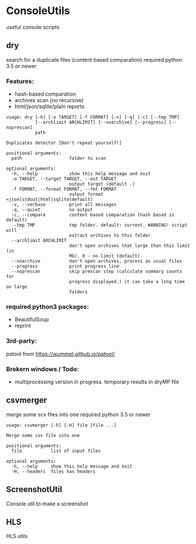 # ConsoleUtils
useful console scripts

## dry
search for a duplicate files (content based comparation)
required python 3.5 or newer
### Features:
- hash-based comparation
- archives scan (no recursive)
- html/json/sqlite/plain reports

```
usage: dry [-h] [-o TARGET] [-f FORMAT] [-v] [-q] [-c] [--tmp TMP]
           [--archlimit ARCHLIMIT] [--noarchive] [--progress] [--noprescan]
           path

Duplicates detector [Don't repeat yourself!]

positional arguments:
  path                  folder to scan

optional arguments:
  -h, --help            show this help message and exit
  -o TARGET, --target TARGET, --out TARGET
                        output target (default .)
  -f FORMAT, --format FORMAT, --fmt FORMAT
                        output format <json|stdout|html|sqlite(default)
  -v, --verbose         print all messages
  -q, --quiet           no output
  -c, --compare         content based comparation (hash based is default)
  --tmp TMP             tmp folder. default: current. WARNING! script will
                        extract archives to this folder
  --archlimit ARCHLIMIT
                        don't open archives that large than this limit (in
                        Mb). 0 - no limit (default)
  --noarchive           don't open archives, process as usual files
  --progress            print progress line
  --noprescan           skip prescan step (calculate summary counts for
                        progress displayed.) it can take a long time on large
                        folders
```
### required python3 packages:
 - BeautifulSoup
 - reprint

### 3rd-party:
patool from https://wummel.github.io/patool/

### Brokern windows / Todo:
- multiprocessing version in progress. 
  temporary results in dryMP file


## csvmerger
merge some scv files into one
required python 3.5 or newer

```
usage: csvmerger [-h] [-H] file [file ...]

Merge some csv file into one

positional arguments:
  file           list of input files

optional arguments:
  -h, --help     show this help message and exit
  -H, --headers  files has headers
```

## ScreenshotUtil
Console util to make a screenshot

## HLS
HLS utils